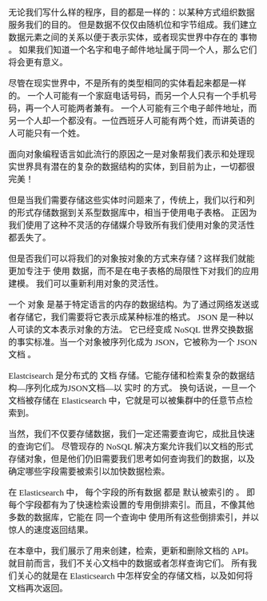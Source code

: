 <span  style="font-family: Simsun,serif; font-size: 17px; ">

无论我们写什么样的程序，目的都是一样的：以某种方式组织数据服务我们的目的。 但是数据不仅仅由随机位和字节组成。我们建立数据元素之间的关系以便于表示实体，或者现实世界中存在的 事物 。 如果我们知道一个名字和电子邮件地址属于同一个人，那么它们将会更有意义。

尽管在现实世界中，不是所有的类型相同的实体看起来都是一样的。 一个人可能有一个家庭电话号码，而另一个人只有一个手机号码，再一个人可能两者兼有。 一个人可能有三个电子邮件地址，而另一个人却一个都没有。一位西班牙人可能有两个姓，而讲英语的人可能只有一个姓。

面向对象编程语言如此流行的原因之一是对象帮我们表示和处理现实世界具有潜在的复杂的数据结构的实体，到目前为止，一切都很完美！

但是当我们需要存储这些实体时问题来了，传统上，我们以行和列的形式存储数据到关系型数据库中，相当于使用电子表格。 正因为我们使用了这种不灵活的存储媒介导致所有我们使用对象的灵活性都丢失了。

但是否我们可以将我们的对象按对象的方式来存储？这样我们就能更加专注于 使用 数据，而不是在电子表格的局限性下对我们的应用建模。 我们可以重新利用对象的灵活性。

一个 对象 是基于特定语言的内存的数据结构。为了通过网络发送或者存储它，我们需要将它表示成某种标准的格式。 JSON 是一种以人可读的文本表示对象的方法。 它已经变成 NoSQL 世界交换数据的事实标准。当一个对象被序列化成为 JSON，它被称为一个 JSON 文档 。

Elastcisearch 是分布式的 文档 存储。它能存储和检索复杂的数据结构—​序列化成为JSON文档—​以 实时 的方式。 换句话说，一旦一个文档被存储在 Elasticsearch 中，它就是可以被集群中的任意节点检索到。

当然，我们不仅要存储数据，我们一定还需要查询它，成批且快速的查询它们。 尽管现存的 NoSQL 解决方案允许我们以文档的形式存储对象，但是他们仍旧需要我们思考如何查询我们的数据，以及确定哪些字段需要被索引以加快数据检索。

在 Elasticsearch 中， 每个字段的所有数据 都是 默认被索引的 。 即每个字段都有为了快速检索设置的专用倒排索引。而且，不像其他多数的数据库，它能在 同一个查询中 使用所有这些倒排索引，并以惊人的速度返回结果。

在本章中，我们展示了用来创建，检索，更新和删除文档的 API。就目前而言，我们不关心文档中的数据或者怎样查询它们。 所有我们关心的就是在 Elasticsearch 中怎样安全的存储文档，以及如何将文档再次返回。

</span>